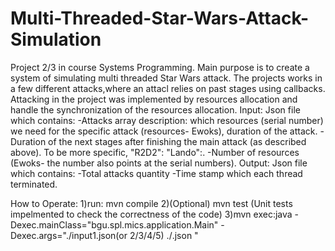 # Multi-Threaded-Star-Wars-Attack-Simulation
Project 2/3 in course Systems Programming. Main purpose is to create a system of simulating multi threaded Star Wars attack.
The projects works in a few different attacks,where an attacl relies on past stages using callbacks.
Attacking in the project was implemented by resources allocation and handle the synchronization of the resources allocation.
Input: Json file which contains: 
-Attacks array description: which resources (serial number) we need for the specific attack (resources- Ewoks), duration of the attack.
-Duration of the next stages after finishing the main attack (as described above). To be more specific, "R2D2":<duration> "Lando":<duration>.
-Number of resources (Ewoks- the number also points at the serial numbers).
Output: Json file which contains:
-Total attacks quantity
-Time stamp  which each thread terminated.

How to Operate:
1)run: mvn compile
2)(Optional) mvn test (Unit tests impelmented to check the correctness of the code)
3)mvn exec:java -Dexec.mainClass="bgu.spl.mics.application.Main" -Dexec.args="./input1.json(or 2/3/4/5) ./<output name>.json "
